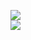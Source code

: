 [![](https://img.shields.io/badge/Made%20With-Github%20Spray-lightgrey.svg?style=for-the-badge&logo=github)](https://github.com/Annihil/github-spray#5061)  
[![](https://i.imgur.com/2DrTn0Z.gif)](https://github.com/Annihil/github-spray)